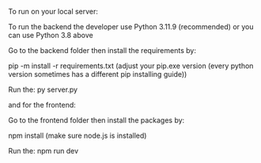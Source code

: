 To run on your local server:

To run the backend the developer use Python 3.11.9 (recommended) or you can use Python 3.8 above

Go to the backend folder then install the requirements by:

pip -m install -r requirements.txt (adjust your pip.exe version (every python version sometimes has a different pip installing guide))

Run the: py server.py

and for the frontend:

Go to the frontend folder then install the packages by:

npm install (make sure node.js is installed)

Run the: npm run dev
